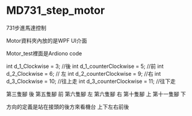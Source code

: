 # MD731_step_motor
731步進馬達控制


Motor資料夾內放的是WPF UI介面

Motor_test裡面是Ardiono code

int d_1_Clockwise = 3; //後
int d_1_counterClockwise = 5; //前
int d_2_Clockwise = 6; // 左
int d_2_counterClockwise = 9; //右
int d_3_Clockwise = 10; //往上走
int d_3_counterClockwise = 11; //往下走

第三隻腳 後
第五隻腳 前
第六隻腳 左
第六隻腳 右
第十隻腳 上
第十一隻腳 下

方向的定義是站在接頭的後方來看機台
上下左右前後
